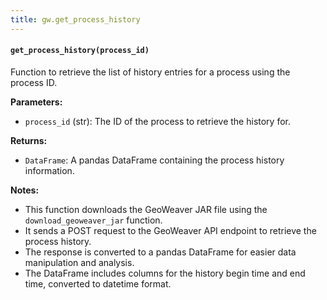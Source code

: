 ```yaml
---
title: gw.get_process_history
---
```


#### `get_process_history(process_id)`

Function to retrieve the list of history entries for a process using the process ID.

**Parameters:**

- `process_id` (str): The ID of the process to retrieve the history for.

**Returns:**

- `DataFrame`: A pandas DataFrame containing the process history information.

**Notes:**

- This function downloads the GeoWeaver JAR file using the `download_geoweaver_jar` function.
- It sends a POST request to the GeoWeaver API endpoint to retrieve the process history.
- The response is converted to a pandas DataFrame for easier data manipulation and analysis.
- The DataFrame includes columns for the history begin time and end time, converted to datetime format.
